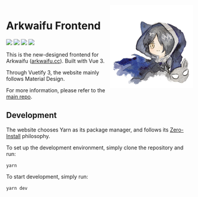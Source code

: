 <!--suppress ALL-->
<img src="src/assets/logo_phantom.png" alt="logo" align="right" height="224" width="224"/>

# Arkwaifu Frontend

![](https://img.shields.io/github/license/FlandiaYingman/arkwaifu-frontend?style=flat-square)
![](https://img.shields.io/github/v/release/FlandiaYingman/arkwaifu-frontend?style=flat-square)
![](https://img.shields.io/github/actions/workflow/status/FlandiaYingman/arkwaifu-frontend/docker-image.yml?style=flat-square)
![](https://img.shields.io/website?style=flat-square&url=https%3A%2F%2Farkwaifu.cc%2F)

This is the new-designed frontend for Arkwaifu ([arkwaifu.cc](https://arkwaifu.cc)). Built with Vue 3.

Through Vuetify 3, the website mainly follows Material Design.

For more information, please refer to the [main repo](https://github.com/FlandiaYingman/arkwaifu).

## Development

The website chooses Yarn as its package manager, and follows
its [Zero-Install](https://yarnpkg.com/features/zero-installs) philosophy.

To set up the development environment, simply clone the repository and run:

```shell
yarn
```

To start development, simply run:

```shell
yarn dev
```